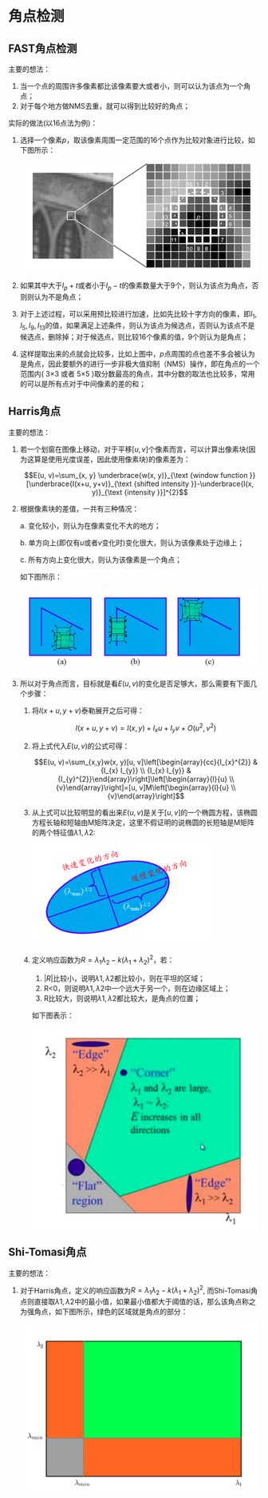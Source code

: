 # 角点检测



## FAST角点检测

主要的想法：

1. 当一个点的周围许多像素都比该像素要大或者小，则可以认为该点为一个角点；
2. 对于每个地方做NMS去重，就可以得到比较好的角点；



实际的做法(以16点法为例)：

1. 选择一个像素$p$，取该像素周围一定范围的16个点作为比较对象进行比较，如下图所示：

   <img src="imgs/img1.png">

2. 如果其中大于$I_p+t$或者小于$I_p-t$的像素数量大于9个，则认为该点为角点，否则则认为不是角点；
3. 对于上述过程，可以采用预比较进行加速，比如先比较十字方向的像素，即$I_1, I_5, I_9, I_{13}$的值，如果满足上述条件，则认为该点为候选点，否则认为该点不是候选点，删除掉；对于候选点，则比较16个像素的值，9个则认为是角点；
4. 这样提取出来的点就会比较多，比如上图中，$p$点周围的点也差不多会被认为是角点，因此要额外的进行一步非极大值抑制（NMS）操作，即在角点的一个范围内( 3×3 或者 5×5 )取分数最高的角点，其中分数的取法也比较多，常用的可以是所有点对于中间像素的差的和；



## Harris角点

主要的想法：

1. 若一个划窗在图像上移动，对于平移$[u, v]$个像素而言，可以计算出像素块(因为这算是使用光度误差，因此使用像素块)的像素差为：

   $$E(u, v)=\sum_{x, y} \underbrace{w(x, y)}_{\text {window function }}[\underbrace{I(x+u, y+v)}_{\text {shifted intensity }}-\underbrace{I(x, y)}_{\text {intensity }}]^{2}$$

2. 根据像素块的差值，一共有三种情况：

   a. 变化较小，则认为在像素变化不大的地方；

   b. 单方向上(即仅有$u$或者$v$变化时)变化很大，则认为该像素处于边缘上；

   c. 所有方向上变化很大，则认为该像素是一个角点；

   如下图所示：

   <img src="imgs/img2.png">

3. 所以对于角点而言，目标就是看$E(u, v)$的变化是否足够大，那么需要有下面几个步骤：
   1. 将$I(x+u, y+v)$泰勒展开之后可得：

      $$I(x+u, y+v)=I(x, y)+I_{x} u+I_{y} v+O\left(u^{2}, v^{2}\right)$$

   2. 将上式代入$E(u, v)$的公式可得：

      $$E(u, v)=\sum_{x,y}w(x, y)[u, v]\left[\begin{array}{cc}{I_{x}^{2}} & {I_{x} I_{y}} \\ {I_{x} I_{y}} & {I_{y}^{2}}\end{array}\right]\left[\begin{array}{l}{u} \\ {v}\end{array}\right]=[u, v]M\left[\begin{array}{l}{u} \\ {v}\end{array}\right]$$

   3. 从上式可以比较明显的看出来$E(u, v)$是关于$[u, v]$的一个椭圆方程，该椭圆方程长轴和短轴由M矩阵决定，这里不假证明的说椭圆的长短轴是M矩阵的两个特征值$\lambda1, \lambda2$:

      <img src="imgs/img3.png">

   

   4. 定义响应函数为$R=\lambda_{1} \lambda_{2}-k\left(\lambda_{1}+\lambda_{2}\right)^{2}$，若：

      1. $|R|$比较小，说明$\lambda1, \lambda2$都比较小，则在平坦的区域；
      2. R<0，则说明$\lambda1, \lambda2$中一个远大于另一个，则在边缘区域上；
      3. R比较大，则说明$\lambda1, \lambda2$都比较大，是角点的位置；

      如下图表示：

      <img src="imgs/img4.png">



## Shi-Tomasi角点

主要的想法：

1. 对于Harris角点，定义的响应函数为$R=\lambda_{1} \lambda_{2}-k\left(\lambda_{1}+\lambda_{2}\right)^{2}$, 而Shi-Tomasi角点则直接取$\lambda1, \lambda2$中的最小值，如果最小值都大于阈值的话，那么该角点称之为强角点，如下图所示，绿色的区域就是角点的部分：

   <img src="imgs/img5.png">

